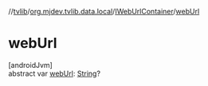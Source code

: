 //[tvlib](../../../index.md)/[org.mjdev.tvlib.data.local](../index.md)/[IWebUrlContainer](index.md)/[webUrl](web-url.md)

# webUrl

[androidJvm]\
abstract var [webUrl](web-url.md): [String](https://kotlinlang.org/api/latest/jvm/stdlib/kotlin/-string/index.html)?
